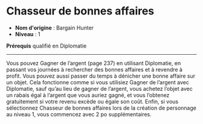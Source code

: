 # Chasseur de bonnes affaires

 * **Nom d'origine** : Bargain Hunter
 * **Niveau** : 1


<p><strong>Prérequis</strong> qualifié en Diplomatie</p>
<hr>
<p>Vous pouvez Gagner de l’argent (page 237) en utilisant Diplomatie, en passant vos journées à rechercher des bonnes affaires et à revendre à profit. Vous pouvez aussi passer du temps à dénicher une bonne affaire sur un objet. Cela fonctionne comme si vous utilisiez Gagner de l’argent avec Diplomatie, sauf qu’au lieu de gagner de l’argent, vous achetez l’objet avec un rabais égal à l’argent que vous auriez gagné, et vous l’obtenez gratuitement si votre revenu excède ou égale son coût. Enfin, si vous sélectionnez Chasseur de bonnes affaires lors de la création de personnage au niveau 1, vous commencez avec 2 po supplémentaires.</p>